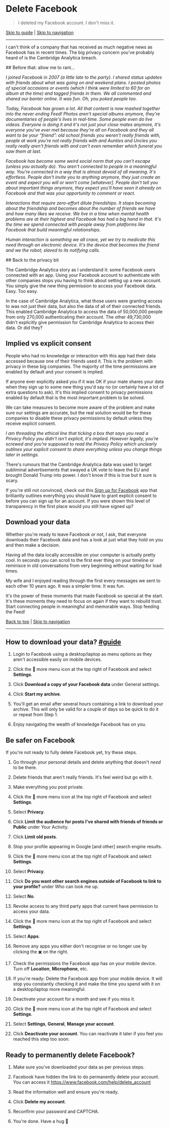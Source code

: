 # Delete Facebook

> I deleted my Facebook account. I don't miss it.

[Skip to guide](#guide) | [Skip to navigation](#nav)

<hr>

I can't think of a company that has received as much negative news as Facebook has in recent times. The big privacy concern you've probably heard of is the Cambridge Analytica breach.

## Before that: allow me to rant...

*I joined Facebook in 2007 (a little late to the party). I shared status updates with friends about what was going on and weekend plans. I posted photos of special occasions or events (which I think were limited to 60 for an album at the time) and tagged friends in them. We all commented and shared our banter online. It was fun. Oh, you poked people too.*

*Today, Facebook has grown a lot. All that content is now mashed together into the never ending Feed! Photos aren't special albums anymore, they're documentaries of people's lives in real-time. Some people even do live videos. Everyone is doing it and it's not just your close mates anymore, it's everyone you've ever met because they're all on Facebook and they all want to be your “friend”: old school friends you weren't really friends with, people at work you're not really friends with and Aunties and Uncles you really really aren't friends with and can't even remember which funeral you saw them at last.*

*Facebook has become some weird social norm that you can't escape (unless you actually do). You aren't connected to people in a meaningful way. You're connected in a way that is almost devoid of all meaning. It's effortless. People don't invite you to anything anymore, they just create an event and expect you will or won't come [whatever]. People don't tell you about important things anymore, they expect you'll have seen it already on Facebook and that was your opportunity to comment or react.*

*Interactions that require zero-effort dilute friendships. It stops becoming about the friendship and becomes about the number of friends we have and how many likes we receive. We live in a time when mental health problems are at their highest and Facebook has had a big hand in that. It's the time we spend connected with people away from platforms like Facebook that build meaningful relationships.*

*Human interaction is something we all crave, yet we try to medicate this need through an electronic device. It's the device that becomes the friend and we the robot; slaved to its notifying calls.*

## Back to the privacy bit

The Cambridge Analytica story as I understand it: some Facebook users connected with an app. Using your Facebook account to authenticate with other companies stops you having to think about setting up a new account. You simply give the new thing permission to access your Facebook data. Easy. Too easy.

In the case of Cambridge Analytica, what those users were granting access to was not just their data, but also the data of all of their connected friends. This enabled Cambridge Analytica to access the data of 50,000,000 people from only 270,000 authenticating their account. The other 49,730,000 didn't explicitly give permission for Cambridge Analytica to access their data. Or did they?

## Implied vs explicit consent

People who had no knowledge or interaction with this app had their data accessed because one of their friends used it. This is the problem with privacy in these big companies. The majority of the time permissions are enabled by default and your consent is implied.

If anyone ever explicitly asked you if it was OK if your mate shares your data when they sign up to some new thing you'd say no (or certainly have a lot of extra questions to ask). It's this implied consent to privacy permissions enabled by default that is the most important problem to be solved.

We can take measures to become more aware of the problem and make sure our settings are accurate, but the real solution would be for these companies to disable these privacy permissions by default unless they receive explicit consent.

*I am threading the ethical line that ticking a box that says you read a Privacy Policy you didn't isn't explicit, it's implied. However legally, you're screwed and you're supposed to read the Privacy Policy which unclearly outlines your explicit consent to share everything unless you change things later in settings.*

There's rumours that the Cambridge Analytica data was used to target subliminal advertisements that swayed a UK vote to leave the EU and brought Donald Trump into power. I don't know if this is true but it sure is scary.

If you're still not convinced, check out this [Sign up for Facebook](https://signupforfacebook.org) app that brilliantly outlines everything you should have to grant explicit consent to before you can sign up for an account. If you were shown this level of transparency in the first place would you still have signed up?

## Download your data

Whether you're ready to leave Facebook or not, I ask, that everyone downloads their Facebook data and has a look at just what they hold on you and then make a decision.

Having all the data locally accessible on your computer is actually pretty cool. In seconds you can scroll to the first ever thing on your timeline or reminisce in old conversations from very beginning without waiting for load times.

My wife and I enjoyed reading through the first every messages we sent to each other 10 years ago. It was a simpler time. It was fun.

It's the power of these moments that made Facebook so special at the start. It's these moments they need to focus on again if they want to rebuild trust. Start connecting people in meaningful and memorable ways. Stop feeding the Feed!

<span id="guide"></span> [Back to top](#top) | [Skip to navigation](#nav)

<hr>

## How to download your data? [#guide](#guide)

1. Login to Facebook using a desktop/laptop as menu options as they aren't accessible easily on mobile devices.

2. Click the 🔽 more menu icon at the top right of Facebook and select **Settings**.

3. Click **Download a copy of your Facebook data** under General settings.

4. Click **Start my archive**.

5. You'll get an email after several hours containing a link to download your archive. This will only be valid for a couple of days so be quick to do it or repeat from Step 1.

6. Enjoy navigating the wealth of knowledge Facebook has on you.

## Be safer on Facebook

If you're not ready to fully delete Facebook yet, try these steps.

1. Go through your personal details and delete anything that doesn't *need* to be there.

2. Delete friends that aren't really friends. It's feel weird but go with it.

3. Make everything you post private.

  1. Click the 🔽 more menu icon at the top right of Facebook and select **Settings**.

  2. Select **Privacy**.

  3. Click **Limit the audience for posts I've shared with friends of friends or Public** under Your Activity.

  4. Click **Limit old posts**.

4. Stop your profile appearing in Google [and other] search engine results.

  1. Click the 🔽 more menu icon at the top right of Facebook and select **Settings**.

  2. Select **Privacy**.

  3. Click **Do you want other search engines outside of Facebook to link to your profile?** under Who can look me up.

  4. Select **No**.

5. Revoke access to any third party apps that current have permission to access your data.

  1. Click the 🔽 more menu icon at the top right of Facebook and select **Settings**.

  2. Select **Apps**.

  3. Remove any apps you either don't recognise or no longer use by clicking the ✖️ on the right.

6. Check the permissions the Facebook app has on your mobile device. Turn off **Location**, **Microphone**, etc.

7. If you're ready: Delete the Facebook app from your mobile device. It will stop you constantly checking it and make the time you spend with it on a desktop/laptop more meaningful.

8. Deactivate your account for a month and see if you miss it.

  1. Click the 🔽 more menu icon at the top right of Facebook and select **Settings**.

  2. Select **Settings**, **General**, **Manage your account**.

  3. Click **Deactivate your account**. You can reactivate it later if you feel you reached this step too soon.

## Ready to permanently delete Facebook?

1. Make sure you've downloaded your data as per previous steps.

2. Facebook have hidden the link to do permanently delete your account. You can access it https://www.facebook.com/help/delete_account

3. Read the information well and ensure you're ready.

4. Click **Delete my account**.

5. Reconfirm your password and CAPTCHA.

6. You're done. Have a hug 🤗
